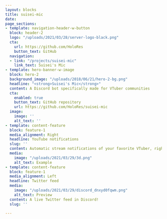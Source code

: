 ```yaml
---
layout: blocks
title: suisei-mic
date: 
page_sections:
- template: navigation-header-w-button
  block: header-2
  logo: "/uploads/2021/03/28/server-logo-black.png"
  cta:
    url: https://github.com/HoloRes
    button_text: GitHub
  navigation:
  - link: "/projects/suisei-mic"
    link_text: Suisei's Mic
- template: hero-banner-w-image
  block: hero-2
  background_image: "/uploads/2018/06/21/hero-2-bg.png"
  headline: "<strong>Suisei's Mic</strong>"
  content: A Discord bot specifically made for VTuber communities
  cta:
    enabled: true
    button_text: GitHub repository
    url: https://github.com/HoloRes/suisei-mic
  image:
    image: ''
    alt_text: ''
- template: content-feature
  block: feature-1
  media_alignment: Right
  headline: YouTube notifications
  slug: ''
  content: Automatic stream notifications of your favorite VTuber, right in Discord!
  media:
    image: "/uploads/2021/03/29/3d.png"
    alt_text: Example
- template: content-feature
  block: feature-1
  media_alignment: Left
  headline: Twitter feed
  media:
    image: "/uploads/2021/03/29/discord_dnxyd0fqwm.png"
    alt_text: Preview
  content: A live Twitter feed in Discord!
  slug: ''

---
```

